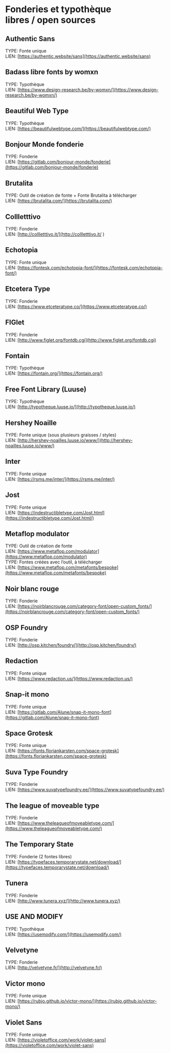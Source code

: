 # Fonderies et typothèque <br> libres / open sources

## Authentic Sans
TYPE: Fonte unique  
LIEN: [https://authentic.website/sans](https://authentic.website/sans)

## Badass libre fonts by womxn  
TYPE: Typothèque  
LIEN: [https://www.design-research.be/by-womxn/](https://www.design-research.be/by-womxn/)

## Beautiful Web Type
TYPE: Typothèque  
LIEN: [https://beautifulwebtype.com/](https://beautifulwebtype.com/)

## Bonjour Monde fonderie
TYPE: Fonderie   
LIEN: [https://gitlab.com/bonjour-monde/fonderie](https://gitlab.com/bonjour-monde/fonderie)

## Brutalita
TYPE: Outil de création de fonte + Fonte Brutalita à télécharger   
LIEN: [https://brutalita.com/](https://brutalita.com/)

## Collletttivo 
TYPE: Fonderie  
LIEN: [http://collletttivo.it/](http://collletttivo.it/ )

## Echotopia
TYPE: Fonte unique  
LIEN: [https://fontesk.com/echotopia-font/](https://fontesk.com/echotopia-font/)

## Etcetera Type
TYPE: Fonderie  
LIEN: [https://www.etceteratype.co/](https://www.etceteratype.co/)

## FIGlet
TYPE: Fonderie   
LIEN: [http://www.figlet.org/fontdb.cgi](http://www.figlet.org/fontdb.cgi)

## Fontain 
TYPE: Typothèque  
LIEN: [https://fontain.org/](https://fontain.org/)

## Free Font Library (Luuse) 
TYPE: Typothèque  
LIEN: [http://typotheque.luuse.io/](http://typotheque.luuse.io/)

## Hershey Noaille
TYPE: Fonte unique (sous plusieurs graisses / styles)  
LIEN: [http://hershey-noailles.luuse.io/www/](http://hershey-noailles.luuse.io/www/)

## Inter
TYPE: Fonte unique  
LIEN: [https://rsms.me/inter/](https://rsms.me/inter/)

## Jost
TYPE: Fonte unique  
LIEN: [https://indestructibletype.com/Jost.html](https://indestructibletype.com/Jost.html/)

## Metaflop modulator
TYPE: Outil de création de fonte  
LIEN: [https://www.metaflop.com/modulator](https://www.metaflop.com/modulator)  
TYPE: Fontes créées avec l’outil, à télécharger  
LIEN: [https://www.metaflop.com/metafonts/bespoke](https://www.metaflop.com/metafonts/bespoke)

## Noir blanc rouge 
TYPE: Fonderie  
LIEN: [https://noirblancrouge.com/category-font/open-custom_fonts/](https://noirblancrouge.com/category-font/open-custom_fonts/)

## OSP Foundry
TYPE: Fonderie  
LIEN: [http://osp.kitchen/foundry/](http://osp.kitchen/foundry/)

## Redaction
TYPE: Fonte unique  
LIEN: [https://www.redaction.us/](https://www.redaction.us/)

## Snap-it mono
TYPE: Fonte unique  
LIEN: [https://gitlab.com/Alune/snap-it-mono-font](https://gitlab.com/Alune/snap-it-mono-font)

## Space Grotesk
TYPE: Fonte unique  
LIEN: [https://fonts.floriankarsten.com/space-grotesk](https://fonts.floriankarsten.com/space-grotesk)

## Suva Type Foundry
TYPE: Fonderie  
LIEN: [https://www.suvatypefoundry.ee/](https://www.suvatypefoundry.ee/)

## The league of moveable type
TYPE: Fonderie  
LIEN: [https://www.theleagueofmoveabletype.com/](https://www.theleagueofmoveabletype.com/)

## The Temporary State
TYPE: Fonderie (2 fontes libres)  
LIEN: [https://typefaces.temporarystate.net/download/](https://typefaces.temporarystate.net/download/)

## Tunera
TYPE: Fonderie  
LIEN: [http://www.tunera.xyz/](http://www.tunera.xyz/)

## USE AND MODIFY
TYPE: Typothèque  
LIEN: [https://usemodify.com/](https://usemodify.com/)

## Velvetyne
TYPE: Fonderie  
LIEN: [http://velvetyne.fr/](http://velvetyne.fr/)

## Victor mono
TYPE: Fonte unique  
LIEN: [https://rubjo.github.io/victor-mono/](https://rubjo.github.io/victor-mono/)

## Violet Sans
TYPE: Fonte unique  
LIEN: [https://violetoffice.com/work/violet-sans](https://violetoffice.com/work/violet-sans)
